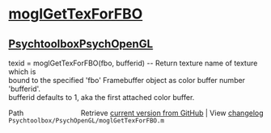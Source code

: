 # [moglGetTexForFBO](moglGetTexForFBO)
## [Psychtoolbox](Psychtoolbox)[PsychOpenGL](PsychOpenGL)

texid = moglGetTexForFBO(fbo, bufferid) -- Return texture name of texture which is  
bound to the specified 'fbo' Framebuffer object as color buffer number 'bufferid'.  
bufferid defaults to 1, aka the first attached color buffer.  




<div class="code_header" style="text-align:right;">
  <span style="float:left;">Path&nbsp;&nbsp;</span> <span class="counter">Retrieve <a href=
  "https://raw.github.com/Psychtoolbox-3/Psychtoolbox-3/beta/Psychtoolbox/PsychOpenGL/moglGetTexForFBO.m">current version from GitHub</a> | View <a href=
  "https://github.com/Psychtoolbox-3/Psychtoolbox-3/commits/beta/Psychtoolbox/PsychOpenGL/moglGetTexForFBO.m">changelog</a></span>
</div>
<div class="code">
  <code>Psychtoolbox/PsychOpenGL/moglGetTexForFBO.m</code>
</div>

